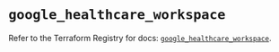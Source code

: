 # `google_healthcare_workspace`

Refer to the Terraform Registry for docs: [`google_healthcare_workspace`](https://registry.terraform.io/providers/hashicorp/google/6.47.0/docs/resources/healthcare_workspace).
